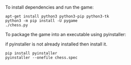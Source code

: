To install dependencies and run the game:

```
apt-get install python3 python3-pip python3-tk
python3 -m pip install -U pygame
./chess.py
```

To package the game into an executable using pyinstaller:

if pyinstaller is not already installed then install it.
```
pip install pyinstaller
pyinstaller --onefile chess.spec
```
